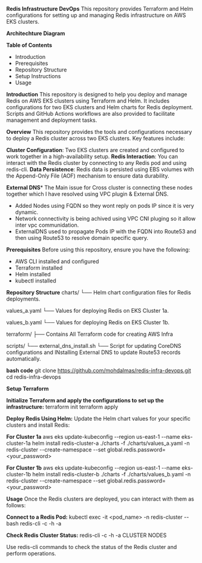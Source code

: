 

**Redis Infrastructure DevOps**
This repository provides Terraform and Helm configurations for setting up and managing Redis infrastructure on AWS EKS clusters.

**Architechture Diagram**


**Table of Contents**
- Introduction
- Prerequisites
- Repository Structure
- Setup Instructions
- Usage


**Introduction**
This repository is designed to help you deploy and manage Redis on AWS EKS clusters using Terraform and Helm. It includes configurations for two EKS clusters and Helm charts for Redis deployment. Scripts and GitHub Actions workflows are also provided to facilitate management and deployment tasks.

**Overview**
This repository provides the tools and configurations necessary to deploy a Redis cluster across two EKS clusters. Key features include:

**Cluster Configuration**: Two EKS clusters are created and configured to work together in a high-availability setup.
**Redis Interaction**: You can interact with the Redis cluster by connecting to any Redis pod and using redis-cli.
**Data Persistence**: Redis data is persisted using EBS volumes with the Append-Only File (AOF) mechanism to ensure data durability.

**External DNS***
The Main issue for Cross cluster is connecting these nodes together which I have resolved using VPC plugin & External DNS.
- Added Nodes using FQDN so they wont reply on pods IP since it is very dynamic.
- Network connectivity is being achived using VPC CNI pluging so it allow inter vpc communidation.
- ExternalDNS used to propagate Pods IP with the FQDN into Route53 and then using Route53 to resolve domain specific query.

**Prerequisites**
Before using this repository, ensure you have the following:

- AWS CLI installed and configured
- Terraform installed
- Helm installed
- kubectl installed

**Repository Structure**
charts/
    └── Helm chart configuration files for Redis deployments.

values_a.yaml
    └── Values for deploying Redis on EKS Cluster 1a.

values_b.yaml
    └── Values for deploying Redis on EKS Cluster 1b.

terraform/
    ├── Contains All Terraform code for creating AWS Infra

scripts/
    └── external_dns_install.sh
        └── Script for updating CoreDNS configurations and INstalling External DNS to update Route53 records automatically.


**bash code**
git clone https://github.com/mohdalmas/redis-infra-devops.git
cd redis-infra-devops

**Setup Terraform**

**Initialize Terraform and apply the configurations to set up the infrastructure:**
terraform init
terraform apply

**Deploy Redis Using Helm:**
Update the Helm chart values for your specific clusters and install Redis:

**For Cluster 1a**
aws eks update-kubeconfig --region us-east-1 --name eks-cluster-1a
helm install redis-cluster-a ./charts -f ./charts/values_a.yaml -n redis-cluster --create-namespace --set global.redis.password=<your_password>

**For Cluster 1b**
aws eks update-kubeconfig --region us-east-1 --name eks-cluster-1b
helm install redis-cluster-b ./charts -f ./charts/values_b.yaml -n redis-cluster --create-namespace --set global.redis.password=<your_password>

**Usage**
Once the Redis clusters are deployed, you can interact with them as follows:

**Connect to a Redis Pod:**
kubectl exec -it <pod_name> -n redis-cluster -- bash
redis-cli -c -h <headless-service or any service> -a <password>

**Check Redis Cluster Status:**
redis-cli -c -h <headless-service or any service> -a <password> CLUSTER NODES

Use redis-cli commands to check the status of the Redis cluster and perform operations.



